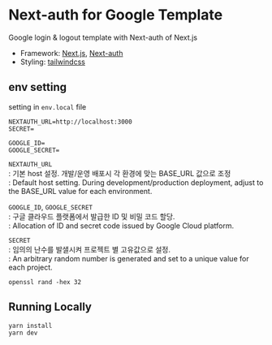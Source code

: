 # Next-auth for Google Template

Google login & logout template with Next-auth of Next.js

- Framework: [Next.js](https://nextjs.org/), [Next-auth](https://next-auth.js.org/)
- Styling: [tailwindcss](https://tailwindcss.com/)

## env setting

setting in `env.local` file

```
NEXTAUTH_URL=http://localhost:3000
SECRET=

GOOGLE_ID=
GOOGLE_SECRET=
```

`NEXTAUTH_URL`  
: 기본 host 설정. 개발/운영 배포시 각 환경에 맞는 BASE_URL 값으로 조정  
: Default host setting. During development/production deployment, adjust to the BASE_URL value for each environment.

`GOOGLE_ID`, `GOOGLE_SECRET`  
: 구글 클라우드 플랫폼에서 발급한 ID 및 비밀 코드 할당.  
: Allocation of ID and secret code issued by Google Cloud platform.

`SECRET`  
: 임의의 난수를 발샐시켜 프로젝트 별 고유값으로 설정.  
: An arbitrary random number is generated and set to a unique value for each project.

```
openssl rand -hex 32
```

## Running Locally

```
yarn install
yarn dev
```
